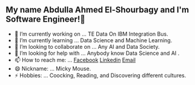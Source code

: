 ## My name Abdulla Ahmed El-Shourbagy and I'm Software Engineer!👋

- 🔭 I’m currently working on ... TE Data On IBM Integration Bus.
- 🌱 I’m currently learning ... Data Science and Machine Learning.
- 👯 I’m looking to collaborate on ... Any AI and Data Society.
- 🤔 I’m looking for help with ... Anybody know Data Science and AI .
- 📫 How to reach me: ... [Facebook](https://www.facebook.com/abdalla.ahmed.14019/) [Linkedin](https://www.linkedin.com/in/abdullaalshourbagy) [Email](analyst_abdulla@outlook.com)
- 😄 Nickname: ... Micky Mouse.
- ⚡ Hobbies: ... Coocking, Reading, and Discovering different cultures.
